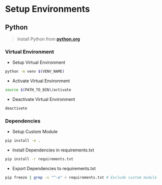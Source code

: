 # Setup Environments

## Python

> Install Python from **[python.org](https://www.python.org/downloads/)**

### Virtual Environment

- Setup Virtual Environment

```bash
python -m venv $(VENV_NAME)
```

- Activate Virtual Environment

```bash
source $(PATH_TO_BIN)/activate
```

- Deactivate Virtual Environment

```bash
deactivate
```

### Dependencies

- Setup Custom Module

```bash
pip install -e .
```

- Install Dependencies in requirements.txt

```bash
pip install -r requirements.txt
```

- Export Dependencies to requirements.txt

```bash
pip freeze | grep -v "^-e" > requirements.txt # Exclude custom module
```
